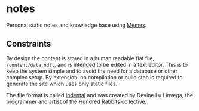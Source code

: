 # notes

Personal static notes and knowledge base using [Memex](https://github.com/kormyen/memex).

## Constraints

By design the content is stored in a human readable flat file, `/content/data.ndtl`, and is intended to be edited in a text editor. This is to keep the system simple and to avoid the need for a database or other complex setup. By extension, no compilation or build step is required to generate the site which uses only static files.

The file format is called [Indental](https://wiki.xxiivv.com/#indental) and was created by Devine Lu Linvega, the programmer and artist of the [Hundred Rabbits](https://100r.co/site/home.html) collective.
